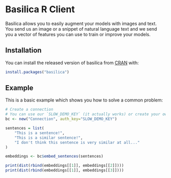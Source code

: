 # Basilica R Client

Basilica allows you to easily augment your models with images and text. You send
us an image or a snippet of natural language text and we send you a vector of
features you can use to train or improve your models.

## Installation

You can install the released version of basilica from [CRAN](https://CRAN.R-project.org) with:

``` r
install.packages("basilica")
```

## Example

This is a basic example which shows you how to solve a common problem:

``` r
# Create a connection
# You can use our `SLOW_DEMO_KEY` (it actually works) or create your own at basilica.ai
bc <- new("Connection", auth_key="SLOW_DEMO_KEY")

sentences = list(
    "This is a sentence!",
    "This is a similar sentence!",
    "I don't think this sentence is very similar at all..."
)

embeddings <- bc$embed_sentences(sentences)

print(dist(rbind(embeddings[[1]], embeddings[[2]])))
print(dist(rbind(embeddings[[1]], embeddings[[3]])))
```

